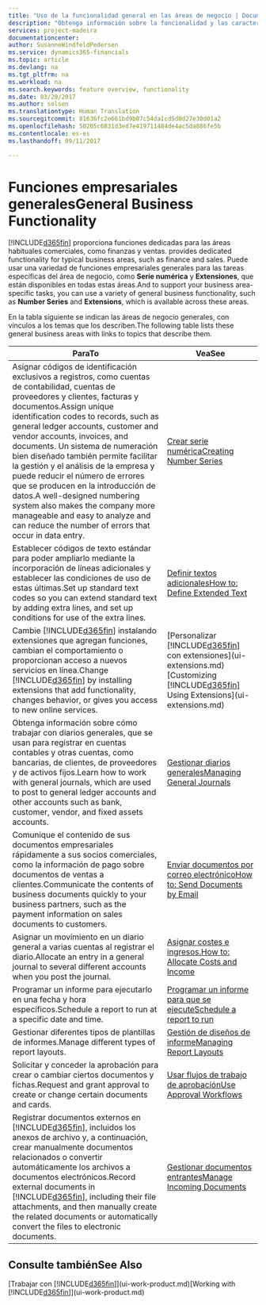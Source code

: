 ```yaml
---
title: "Uso de la funcionalidad general en las áreas de negocio | Documentos de Microsoft"
description: "Obtenga información sobre la funcionalidad y las características que se usan en varias áreas de negocio en Dynamics 365 for Financials."
services: project-madeira
documentationcenter: 
author: SusanneWindfeldPedersen
ms.service: dynamics365-financials
ms.topic: article
ms.devlang: na
ms.tgt_pltfrm: na
ms.workload: na
ms.search.keywords: feature overview, functionality
ms.date: 03/29/2017
ms.author: solsen
ms.translationtype: Human Translation
ms.sourcegitcommit: 81636fc2e661bd9b07c54da1cd5d0d27e30d01a2
ms.openlocfilehash: 50205c6831d3ed7e419711484de4ac5da886fe5b
ms.contentlocale: es-es
ms.lasthandoff: 09/11/2017

---
```

# <a name="general-business-functionality"></a><span data-ttu-id="b7117-103">Funciones empresariales generales</span><span class="sxs-lookup"><span data-stu-id="b7117-103">General Business Functionality</span></span>
[!INCLUDE[d365fin](includes/d365fin_md.md)]<span data-ttu-id="b7117-104"> proporciona funciones dedicadas para las áreas habituales comerciales, como finanzas y ventas.</span><span class="sxs-lookup"><span data-stu-id="b7117-104"> provides dedicated functionality for typical business areas, such as finance and sales.</span></span> <span data-ttu-id="b7117-105">Puede usar una variedad de funciones empresariales generales para las tareas específicas del área de negocio, como **Serie numérica** y **Extensiones**, que están disponibles en todas estas áreas.</span><span class="sxs-lookup"><span data-stu-id="b7117-105">And to support your business area-specific tasks, you can use a variety of general business functionality, such as **Number Series** and **Extensions**, which is available across these areas.</span></span>

<span data-ttu-id="b7117-106">En la tabla siguiente se indican las áreas de negocio generales, con vínculos a los temas que los describen.</span><span class="sxs-lookup"><span data-stu-id="b7117-106">The following table lists these general business areas with links to topics that describe them.</span></span>

| <span data-ttu-id="b7117-107">Para</span><span class="sxs-lookup"><span data-stu-id="b7117-107">To</span></span> | <span data-ttu-id="b7117-108">Vea</span><span class="sxs-lookup"><span data-stu-id="b7117-108">See</span></span> |
| --- | --- |
| <span data-ttu-id="b7117-109">Asignar códigos de identificación exclusivos a registros, como cuentas de contabilidad, cuentas de proveedores y clientes, facturas y documentos.</span><span class="sxs-lookup"><span data-stu-id="b7117-109">Assign unique identification codes to records, such as general ledger accounts, customer and vendor accounts, invoices, and documents.</span></span> <span data-ttu-id="b7117-110">Un sistema de numeración bien diseñado también permite facilitar la gestión y el análisis de la empresa y puede reducir el número de errores que se producen en la introducción de datos.</span><span class="sxs-lookup"><span data-stu-id="b7117-110">A well-designed numbering system also makes the company more manageable and easy to analyze and can reduce the number of errors that occur in data entry.</span></span> |[<span data-ttu-id="b7117-111">Crear serie numérica</span><span class="sxs-lookup"><span data-stu-id="b7117-111">Creating Number Series</span></span>](ui-create-number-series.md) |
| <span data-ttu-id="b7117-112">Establecer códigos de texto estándar para poder ampliarlo mediante la incorporación de líneas adicionales y establecer las condiciones de uso de estas últimas.</span><span class="sxs-lookup"><span data-stu-id="b7117-112">Set up standard text codes so you can extend standard text by adding extra lines, and set up conditions for use of the extra lines.</span></span> |[<span data-ttu-id="b7117-113">Definir textos adicionales</span><span class="sxs-lookup"><span data-stu-id="b7117-113">How to: Define Extended Text</span></span>](ui-how-define-ext-text.md) |
| <span data-ttu-id="b7117-114">Cambie [!INCLUDE[d365fin](includes/d365fin_md.md)] instalando extensiones que agregan funciones, cambian el comportamiento o proporcionan acceso a nuevos servicios en línea.</span><span class="sxs-lookup"><span data-stu-id="b7117-114">Change [!INCLUDE[d365fin](includes/d365fin_md.md)] by installing extensions that add functionality, changes behavior, or gives you access to new online services.</span></span> |<span data-ttu-id="b7117-115">[Personalizar [!INCLUDE[d365fin](includes/d365fin_md.md)] con extensiones](ui-extensions.md)</span><span class="sxs-lookup"><span data-stu-id="b7117-115">[Customizing [!INCLUDE[d365fin](includes/d365fin_md.md)] Using Extensions](ui-extensions.md)</span></span> |
| <span data-ttu-id="b7117-116">Obtenga información sobre cómo trabajar con diarios generales, que se usan para registrar en cuentas contables y otras cuentas, como bancarias, de clientes, de proveedores y de activos fijos.</span><span class="sxs-lookup"><span data-stu-id="b7117-116">Learn how to work with general journals, which are used to post to general ledger accounts and other accounts such as bank, customer, vendor, and fixed assets accounts.</span></span> |[<span data-ttu-id="b7117-117">Gestionar diarios generales</span><span class="sxs-lookup"><span data-stu-id="b7117-117">Managing General Journals</span></span>](ui-work-general-journals.md) |
| <span data-ttu-id="b7117-118">Comunique el contenido de sus documentos empresariales rápidamente a sus socios comerciales, como la información de pago sobre documentos de ventas a clientes.</span><span class="sxs-lookup"><span data-stu-id="b7117-118">Communicate the contents of business documents quickly to your business partners, such as the payment information on sales documents to customers.</span></span> |[<span data-ttu-id="b7117-119">Enviar documentos por correo electrónico</span><span class="sxs-lookup"><span data-stu-id="b7117-119">How to: Send Documents by Email</span></span>](ui-how-send-documents-email.md) |
| <span data-ttu-id="b7117-120">Asignar un movimiento en un diario general a varias cuentas al registrar el diario.</span><span class="sxs-lookup"><span data-stu-id="b7117-120">Allocate an entry in a general journal to several different accounts when you post the journal.</span></span> |[<span data-ttu-id="b7117-121">Asignar costes e ingresos.</span><span class="sxs-lookup"><span data-stu-id="b7117-121">How to: Allocate Costs and Income</span></span>](year-allocate-costs-income.md) |
| <span data-ttu-id="b7117-122">Programar un informe para ejecutarlo en una fecha y hora específicos.</span><span class="sxs-lookup"><span data-stu-id="b7117-122">Schedule a report to run at a specific date and time.</span></span> |[<span data-ttu-id="b7117-123">Programar un informe para que se ejecute</span><span class="sxs-lookup"><span data-stu-id="b7117-123">Schedule a report to run</span></span>](ui-schedule-report.md) |
| <span data-ttu-id="b7117-124">Gestionar diferentes tipos de plantillas de informes.</span><span class="sxs-lookup"><span data-stu-id="b7117-124">Manage different types of report layouts.</span></span> |[<span data-ttu-id="b7117-125">Gestión de diseños de informe</span><span class="sxs-lookup"><span data-stu-id="b7117-125">Managing Report Layouts</span></span>](ui-manage-report-layouts.md) |
| <span data-ttu-id="b7117-126">Solicitar y conceder la aprobación para crear o cambiar ciertos documentos y fichas.</span><span class="sxs-lookup"><span data-stu-id="b7117-126">Request and grant approval to create or change certain documents and cards.</span></span> |[<span data-ttu-id="b7117-127">Usar flujos de trabajo de aprobación</span><span class="sxs-lookup"><span data-stu-id="b7117-127">Use Approval Workflows</span></span>](across-how-use-approval-workflows.md) |
| <span data-ttu-id="b7117-128">Registrar documentos externos en [!INCLUDE[d365fin](includes/d365fin_md.md)], incluidos los anexos de archivo y, a continuación, crear manualmente documentos relacionados o convertir automáticamente los archivos a documentos electrónicos.</span><span class="sxs-lookup"><span data-stu-id="b7117-128">Record external documents in [!INCLUDE[d365fin](includes/d365fin_md.md)], including their file attachments, and then manually create the related documents or automatically convert the files to electronic documents.</span></span> |[<span data-ttu-id="b7117-129">Gestionar documentos entrantes</span><span class="sxs-lookup"><span data-stu-id="b7117-129">Manage Incoming Documents</span></span>](across-income-documents.md) |

## <a name="see-also"></a><span data-ttu-id="b7117-130">Consulte también</span><span class="sxs-lookup"><span data-stu-id="b7117-130">See Also</span></span>
<span data-ttu-id="b7117-131">[Trabajar con [!INCLUDE[d365fin](includes/d365fin_md.md)]](ui-work-product.md)</span><span class="sxs-lookup"><span data-stu-id="b7117-131">[Working with [!INCLUDE[d365fin](includes/d365fin_md.md)]](ui-work-product.md)</span></span>

